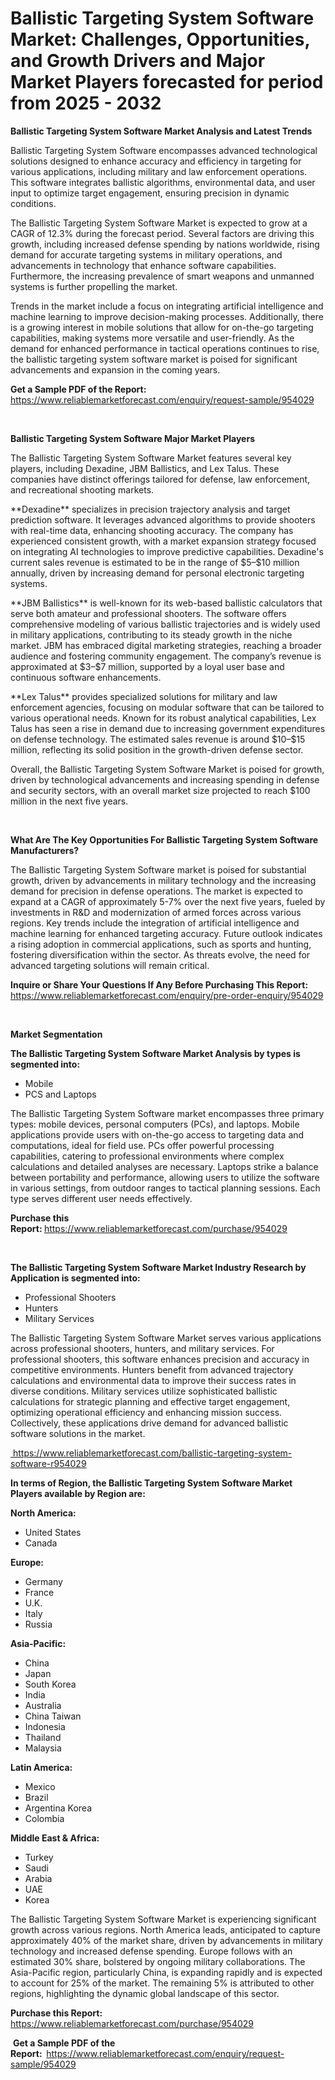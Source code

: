 <p><h1>Ballistic Targeting System Software Market: Challenges, Opportunities, and Growth Drivers and Major Market Players forecasted for period from 2025 - 2032</h1></p><p><strong>Ballistic Targeting System Software Market Analysis and Latest Trends</strong></p>
<p><p>Ballistic Targeting System Software encompasses advanced technological solutions designed to enhance accuracy and efficiency in targeting for various applications, including military and law enforcement operations. This software integrates ballistic algorithms, environmental data, and user input to optimize target engagement, ensuring precision in dynamic conditions.</p><p>The Ballistic Targeting System Software Market is expected to grow at a CAGR of 12.3% during the forecast period. Several factors are driving this growth, including increased defense spending by nations worldwide, rising demand for accurate targeting systems in military operations, and advancements in technology that enhance software capabilities. Furthermore, the increasing prevalence of smart weapons and unmanned systems is further propelling the market.</p><p>Trends in the market include a focus on integrating artificial intelligence and machine learning to improve decision-making processes. Additionally, there is a growing interest in mobile solutions that allow for on-the-go targeting capabilities, making systems more versatile and user-friendly. As the demand for enhanced performance in tactical operations continues to rise, the ballistic targeting system software market is poised for significant advancements and expansion in the coming years.</p></p>
<p><strong>Get a Sample PDF of the Report:&nbsp;</strong> <a href="https://www.reliablemarketforecast.com/enquiry/request-sample/954029?utm_campaign=2293&utm_medium=2&utm_source=Github&utm_content=ia&utm_term=18042025&utm_id=ballistic-targeting-system-software">https://www.reliablemarketforecast.com/enquiry/request-sample/954029</a></p>
<p>&nbsp;</p>
<p><strong>Ballistic Targeting System Software Major Market Players</strong></p>
<p><p>The Ballistic Targeting System Software Market features several key players, including Dexadine, JBM Ballistics, and Lex Talus. These companies have distinct offerings tailored for defense, law enforcement, and recreational shooting markets.</p><p>**Dexadine** specializes in precision trajectory analysis and target prediction software. It leverages advanced algorithms to provide shooters with real-time data, enhancing shooting accuracy. The company has experienced consistent growth, with a market expansion strategy focused on integrating AI technologies to improve predictive capabilities. Dexadine's current sales revenue is estimated to be in the range of $5–$10 million annually, driven by increasing demand for personal electronic targeting systems.</p><p>**JBM Ballistics** is well-known for its web-based ballistic calculators that serve both amateur and professional shooters. The software offers comprehensive modeling of various ballistic trajectories and is widely used in military applications, contributing to its steady growth in the niche market. JBM has embraced digital marketing strategies, reaching a broader audience and fostering community engagement. The company’s revenue is approximated at $3–$7 million, supported by a loyal user base and continuous software enhancements.</p><p>**Lex Talus** provides specialized solutions for military and law enforcement agencies, focusing on modular software that can be tailored to various operational needs. Known for its robust analytical capabilities, Lex Talus has seen a rise in demand due to increasing government expenditures on defense technology. The estimated sales revenue is around $10–$15 million, reflecting its solid position in the growth-driven defense sector.</p><p>Overall, the Ballistic Targeting System Software Market is poised for growth, driven by technological advancements and increasing spending in defense and security sectors, with an overall market size projected to reach $100 million in the next five years.</p></p>
<p>&nbsp;</p>
<p><strong>What Are The Key Opportunities For Ballistic Targeting System Software Manufacturers?</strong></p>
<p><p>The Ballistic Targeting System Software market is poised for substantial growth, driven by advancements in military technology and the increasing demand for precision in defense operations. The market is expected to expand at a CAGR of approximately 5-7% over the next five years, fueled by investments in R&D and modernization of armed forces across various regions. Key trends include the integration of artificial intelligence and machine learning for enhanced targeting accuracy. Future outlook indicates a rising adoption in commercial applications, such as sports and hunting, fostering diversification within the sector. As threats evolve, the need for advanced targeting solutions will remain critical.</p></p>
<p><strong>Inquire or Share Your Questions If Any Before Purchasing This Report:</strong> <a href="https://www.reliablemarketforecast.com/enquiry/pre-order-enquiry/954029?utm_campaign=2293&utm_medium=2&utm_source=Github&utm_content=ia&utm_term=18042025&utm_id=ballistic-targeting-system-software">https://www.reliablemarketforecast.com/enquiry/pre-order-enquiry/954029</a></p>
<p>&nbsp;</p>
<p><strong>Market Segmentation</strong></p>
<p><strong>The Ballistic Targeting System Software Market Analysis by types is segmented into:</strong></p>
<p><ul><li>Mobile</li><li>PCS and Laptops</li></ul></p>
<p><p>The Ballistic Targeting System Software market encompasses three primary types: mobile devices, personal computers (PCs), and laptops. Mobile applications provide users with on-the-go access to targeting data and computations, ideal for field use. PCs offer powerful processing capabilities, catering to professional environments where complex calculations and detailed analyses are necessary. Laptops strike a balance between portability and performance, allowing users to utilize the software in various settings, from outdoor ranges to tactical planning sessions. Each type serves different user needs effectively.</p></p>
<p><strong>Purchase this Report:&nbsp;</strong><a href="https://www.reliablemarketforecast.com/purchase/954029?utm_campaign=2293&utm_medium=2&utm_source=Github&utm_content=ia&utm_term=18042025&utm_id=ballistic-targeting-system-software">https://www.reliablemarketforecast.com/purchase/954029</a></p>
<p>&nbsp;</p>
<p><strong>The Ballistic Targeting System Software Market Industry Research by Application is segmented into:</strong></p>
<p><ul><li>Professional Shooters</li><li>Hunters</li><li>Military Services</li></ul></p>
<p><p>The Ballistic Targeting System Software Market serves various applications across professional shooters, hunters, and military services. For professional shooters, this software enhances precision and accuracy in competitive environments. Hunters benefit from advanced trajectory calculations and environmental data to improve their success rates in diverse conditions. Military services utilize sophisticated ballistic calculations for strategic planning and effective target engagement, optimizing operational efficiency and enhancing mission success. Collectively, these applications drive demand for advanced ballistic software solutions in the market.</p></p>
<p><a href="https://www.reliablemarketforecast.com/ballistic-targeting-system-software-r954029?utm_campaign=2293&utm_medium=2&utm_source=Github&utm_content=ia&utm_term=18042025&utm_id=ballistic-targeting-system-software">&nbsp;https://www.reliablemarketforecast.com/ballistic-targeting-system-software-r954029</a></p>
<p><strong>In terms of Region, the Ballistic Targeting System Software Market Players available by Region are:</strong></p>
<p>
    <p> <strong> North America: </strong>
        <ul>
            <li>United States</li>
            <li>Canada</li>
        </ul>
        </p> 
    <p> <strong> Europe: </strong>
        <ul>
            <li>Germany</li>
            <li>France</li>
            <li>U.K.</li>
            <li>Italy</li>
            <li>Russia</li>
        </ul>
        </p> 
    <p> <strong> Asia-Pacific: </strong>
        <ul>
            <li>China</li>
            <li>Japan</li>
            <li>South Korea</li>
            <li>India</li>
            <li>Australia</li>
            <li>China Taiwan</li>
            <li>Indonesia</li>
            <li>Thailand</li>
            <li>Malaysia</li>
        </ul>
        </p> 
    <p> <strong> Latin America: </strong>
        <ul>
            <li>Mexico</li>
            <li>Brazil</li>
            <li>Argentina Korea</li>
            <li>Colombia</li>
        </ul>
        </p> 
    <p> <strong> Middle East & Africa: </strong>
        <ul>
            <li>Turkey</li>
            <li>Saudi</li>
            <li>Arabia</li>
            <li>UAE</li>
            <li>Korea</li>
        </ul>
    </p>
    </p>
<p><p>The Ballistic Targeting System Software Market is experiencing significant growth across various regions. North America leads, anticipated to capture approximately 40% of the market share, driven by advancements in military technology and increased defense spending. Europe follows with an estimated 30% share, bolstered by ongoing military collaborations. The Asia-Pacific region, particularly China, is expanding rapidly and is expected to account for 25% of the market. The remaining 5% is attributed to other regions, highlighting the dynamic global landscape of this sector.</p></p>
<p><strong>Purchase this Report: </strong><a href="https://www.reliablemarketforecast.com/purchase/954029?utm_campaign=2293&utm_medium=2&utm_source=Github&utm_content=ia&utm_term=18042025&utm_id=ballistic-targeting-system-software">https://www.reliablemarketforecast.com/purchase/954029</a></p>
<p>&nbsp;<strong>Get a Sample PDF of the Report:&nbsp;&nbsp;</strong><a href="https://www.reliablemarketforecast.com/enquiry/request-sample/954029?utm_campaign=2293&utm_medium=2&utm_source=Github&utm_content=ia&utm_term=18042025&utm_id=ballistic-targeting-system-software">https://www.reliablemarketforecast.com/enquiry/request-sample/954029</a></p>
<p><strong></strong></p>
<p><p></p><p></p><p></p></p>